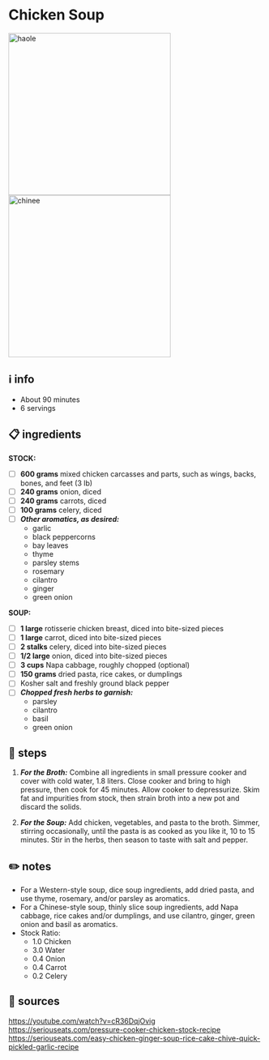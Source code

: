 # Chicken Soup  
<img src="https://www.seriouseats.com/thmb/v3EM10Y5lxzKYR--aprOxTMinq0=/880x0/filters:no_upscale():max_bytes(150000):strip_icc():format(webp)/__opt__aboutcom__coeus__resources__content_migration__serious_eats__seriouseats.com__recipes__images__2017__12__20171115-chicken-soup-vicky-wasik-11-80db1a04d84a43a089e0559efdddd517.jpg" alt="haole" width="320"/>
<img src="https://www.seriouseats.com/thmb/UFAmvOegFPgJzuMOWtJSCkNHJrI=/880x0/filters:no_upscale():max_bytes(150000):strip_icc():format(webp)/__opt__aboutcom__coeus__resources__content_migration__serious_eats__seriouseats.com__recipes__images__2014__01__20131216-chicken-ginger-soup-2-42d8c3a790e948c7a3fb97a5a6d44372.jpg" alt="chinee" width="320"/>

## ℹ️ info  
* About 90 minutes  
* 6 servings  

## 📋 ingredients  
**STOCK:**  

- [ ] **600	grams**	mixed chicken carcasses and parts, such as wings, backs, bones, and feet (3 lb)
- [ ] **240	grams**	onion, diced
- [ ] **240	grams**	carrots, diced
- [ ] **100	grams**	celery, diced
- [ ] ***Other aromatics, as desired:***
	* garlic
	* black peppercorns
	* bay leaves
	* thyme
	* parsley stems
	* rosemary
	* cilantro
	* ginger
	* green onion

**SOUP:**  

- [ ] **1	large**	rotisserie chicken breast, diced into bite-sized pieces
- [ ] **1	large**	carrot, diced into bite-sized pieces
- [ ] **2	stalks**	celery, diced into bite-sized pieces
- [ ] **1/2	large**	onion, diced into bite-sized pieces
- [ ] **3	cups**	Napa cabbage, roughly chopped (optional)
- [ ] **150	grams**	dried pasta, rice cakes, or dumplings
- [ ] Kosher salt and freshly ground black pepper
- [ ] ***Chopped fresh herbs to garnish:***
	*  parsley
	* cilantro
	* basil
	* green onion

## 🔪 steps  
1. ***For the Broth:*** Combine all ingredients in small pressure cooker and cover with cold water, 1.8 liters. Close cooker and bring to high pressure, then cook for 45 minutes. Allow cooker to depressurize. Skim fat and impurities from stock, then strain broth into a new pot and discard the solids.

2. ***For the Soup:*** Add chicken, vegetables, and pasta to the broth. Simmer, stirring occasionally, until the pasta is as cooked as you like it, 10 to 15 minutes. Stir in the herbs, then season to taste with salt and pepper.

## ✏️ notes  
* For a Western-style soup, dice soup ingredients, add dried pasta, and use thyme, rosemary, and/or parsley as aromatics.  
* For a Chinese-style soup, thinly slice soup ingredients, add Napa cabbage, rice cakes and/or dumplings, and use cilantro, ginger, green onion and basil as aromatics.
* Stock Ratio:
	* 1.0	Chicken
	* 3.0	Water
	* 0.4	Onion
	* 0.4	Carrot
	* 0.2	Celery

## 🔗 sources  
https://youtube.com/watch?v=cR36DqjOvig  
https://seriouseats.com/pressure-cooker-chicken-stock-recipe  
https://seriouseats.com/easy-chicken-ginger-soup-rice-cake-chive-quick-pickled-garlic-recipe  

